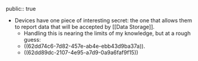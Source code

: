 public:: true

- Devices have one piece of interesting secret: the one that allows them to report data that will be accepted by [[Data Storage]].
	- Handling this is nearing the limits of my knowledge, but at a rough guess:
	- ((62dd74c6-7d82-457e-ab4e-ebb43d9ba37a)).
	- ((62dd89dc-2107-4e95-a7d9-0a9a6faf9f15))